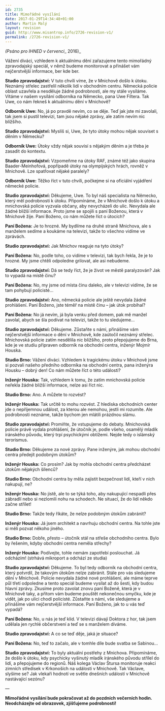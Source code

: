 ```yaml
---
id: 2735
title: Mimořádné vysílání
date: 2017-01-29T14:34:48+01:00
author: Martin Malý
layout: revision
guid: http://www.misantrop.info/2726-revision-v1/
permalink: /2726-revision-v1/
---
```

_(Psáno pro IHNED v červenci__ 2016)_

<span style="font-weight: 400;">Vážení diváci, vzhledem k aktuálnímu dění zařazujeme tento mimořádný zpravodajský speciál, v němž budeme monitorovat a přinášet vám nejčerstvější informace, ber kde ber.</span>

<span style="font-weight: 400;"><strong>Studio zpravodajství:</strong> V tuto chvíli víme, že v Mnichově došlo k útoku. Neznámý střelec zastřelil několik lidí v obchodním centru. Německá policie oblast uzavřela a nesděluje žádné podrobnosti, ale my stále vysíláme. Vítáme v našem vysílání odborníka na Německo, pana Uwe Filtera. Tak Uwe, co nám řekneš k aktuálnímu dění v Mnichově?</span>

<span style="font-weight: 400;"><strong>Odborník Uwe:</strong> No, já po pravdě nevím, co se děje. Teď jak jste mi zavolali, tak jsem si pustil televizi, tam jsou nějaké zprávy, ale zatím nevím nic bližšího.</span>

<span style="font-weight: 400;"><strong>Studio zpravodajství:</strong> Myslíš si, Uwe, že tyto útoky mohou nějak souviset s děním v Německu?</span>

<span style="font-weight: 400;"><strong>Odborník Uwe:</strong> Útoky vždy nějak souvisí s nějakým děním a je třeba je zasadit do kontextu.</span>

<span style="font-weight: 400;"><strong>Studio zpravodajství:</strong> Vzpomeňme na útoky RAF, známé též jako skupina Baader-Meinhofová, popřípadě útoky na olympijských hrách, rovněž v Mnichově. Lze spatřovat nějaké paralely?</span>

<span style="font-weight: 400;"><strong>Odborník Uwe:</strong> Těžko říct v tuto chvíli, počkejme si na oficiální vyjádření německé policie.</span>

<span style="font-weight: 400;"><strong>Studio zpravodajství:</strong> Děkujeme, Uwe. To byl náš specialista na Německo, který měl podrobnosti k útoku. Připomínáme, že v Mnichově došlo k útoku a mnichovská policie vyzvala občany, aby nevycházeli do ulic. Nevydala ale žádné bližší informace. Proto jsme se spojili s paní Boženou, která v Mnichově žije. Paní Boženo, co nám můžete říct o útocích?</span>

<span style="font-weight: 400;"><strong>Paní Božena:</strong> Je to hrozné. My bydlíme na druhé straně Mnichova, ale s manželem sedíme a koukáme na televizi, takže to všechno vidíme ve zprávách.</span>

<span style="font-weight: 400;"><strong>Studio zpravodajství:</strong> Jak Mnichov reaguje na tyto útoky?</span>

<span style="font-weight: 400;"><strong>Paní Božena:</strong> No, podle toho, co vidíme v televizi, tak bych řekla, že je to hrozné. My jsme chtěli odpoledne grilovat, ale asi nebudeme.</span>

<span style="font-weight: 400;"><strong>Studio zpravodajství:</strong> Dá se tedy říct, že je život ve městě paralyzován? Jak to vypadá na místě činu?</span>

<span style="font-weight: 400;"><strong>Paní Božena:</strong> No, my jsme od místa činu daleko, ale v televizi vidíme, že se tam pohybují policisté…</span>

<span style="font-weight: 400;"><strong>Studio zpravodajství:</strong> Ano, německá policie ale ještě nevydala žádné prohlášení. Paní Boženo, jste téměř na místě činu &#8211; jak útok probíhal?</span>

<span style="font-weight: 400;"><strong>Paní Božena:</strong> No já nevím, já byla venku před domem, pak mě manžel zavolal, abych se šla podívat na televizi, takže to tu sledujeme…</span>

<span style="font-weight: 400;"><strong>Studio zpravodajství:</strong> Děkujeme. Zůstaňte s námi, přinášíme vám nejčerstvější informace o dění v Mnichově, kde zaútočil neznámý střelec. Mnichovská policie zatím nesdělila nic bližšího, proto přepojujeme do Brna, kde je ve studiu připraven odborník na obchodní centra, inženýr Mojmír Houska.</span>

<span style="font-weight: 400;"><strong>Studio Brno:</strong> Vážení diváci. Vzhledem k tragickému útoku v Mnichově jsme si pozvali našeho předního odborníka na obchodní centra, pana inženýra Housku &#8211; dobrý den! Co nám můžete říct o této události?</span>

<span style="font-weight: 400;"><strong>Inženýr Houska:</strong> Tak, vzhledem k tomu, že zatím mnichovská policie neřekla žádné bližší informace, nelze asi říct nic.</span>

<span style="font-weight: 400;"><strong>Studio Brno:</strong> Ano. A můžete to rozvést?</span>

<span style="font-weight: 400;"><strong>Inženýr Houska:</strong> Tak určitě to mohu rozvést. Z hlediska obchodních center jde o nepříjemnou událost, za kterou ale nemohou, jestli mi rozumíte. Ale podrobnosti neznáme, takže bychom jen mlátili prázdnou slámu.</span>

<span style="font-weight: 400;"><strong>Studio zpravodajství:</strong> Promiňte, že vstupujeme do debaty. Mnichovská policie právě vydala prohlášení, že útočník je, podle všeho, osamělý mladík íránského původu, který trpí psychickými obtížemi. Nejde tedy o islámský terorismus.</span>

<span style="font-weight: 400;"><strong>Studio Brno:</strong> Děkujeme za nové zprávy. Pane inženýre, jak mohou obchodní centra předejít podobným útokům?</span>

<span style="font-weight: 400;"><strong>Inženýr Houska:</strong> Co prosím? Jak by mohla obchodní centra předcházet útokům nějakých šílenců?</span>

<span style="font-weight: 400;"><strong>Studio Brno:</strong> Obchodní centra by měla zajistit bezpečnost lidí, kteří v nich nakupují, ne?</span>

<span style="font-weight: 400;"><strong>Inženýr Houska:</strong> No jistě, ale to se týká toho, aby nakupující nespadli přes zábradlí nebo si nezlomili nohu na schodech. Ne situací, že do lidí někdo začne střílet!</span>

<span style="font-weight: 400;"><strong>Studio Brno:</strong> Takže tedy říkáte, že nelze podobným útokům zabránit?</span>

<span style="font-weight: 400;"><strong>Inženýr Houska:</strong> Já jsem architekt a navrhuju obchodní centra. Na tohle jste si měli pozvat někoho jiného.</span>

<span style="font-weight: 400;"><strong>Studio Brno:</strong> Dobře, přesto &#8211; útočník stál na střeše obchodního centra. Bylo by řešením, kdyby obchodní centra neměla střechy?</span>

<span style="font-weight: 400;"><strong>Inženýr Houska:</strong> Podívejte, tohle nemám zapotřebí poslouchat. Já odcházím! (strhává mikroport a odchází ze studia)</span>

<span style="font-weight: 400;"><strong>Studio zpravodajství:</strong> Děkujeme. To byl tedy odborník na obchodní centra, který potvrdil, že takovým útokům nelze zabránit. Stále pro vás sledujeme dění v Mnichově. Policie nevydala žádné nové prohlášení, ale máme teprve půl třetí odpoledne a tento speciál budeme vysílat až do šesti, kdy budou hlavní zprávy. Zkusíme proto zavolat znovu paní Boženě, která je v Mnichově taky, a přitom vám budeme pouštět nekonečnou smyčku, kde je vidět, jak po ulici chodí policisté. Zůstaňte s námi, vše sledujeme a přinášíme vám nejčerstvější informace. Paní Boženo, jak to u vás teď vypadá?</span>

<span style="font-weight: 400;"><strong>Paní Božena:</strong> No, u nás je teď klid. V televizi dávají Doktora z hor, tak jsem udělala jen rychlé občerstvení a teď se s manželem díváme.</span>

<span style="font-weight: 400;"><strong>Studio zpravodajství:</strong> A co se teď děje, jaká je situace?</span>

<span style="font-weight: 400;"><strong>Paní Božena:</strong> No, teď to začalo, ale v tomhle díle bude svatba se Sabinou&#8230;</span>

<span style="font-weight: 400;"><strong>Studio zpravodajství:</strong> To byly aktuální postřehy z Mnichova. Připomínáme, že došlo k útoku, kdy psychicky vyšinutý mladík íránského původu střílel do lidí, a přepojujeme do regionů. Náš kolega Václav Štursa monitoruje reakci zimních středisek v Krkonoších na události v Mnichově. Tak Václave, slyšíme se? Jak vlekaři hodnotí ve světle dnešních událostí v Mnichově nastávající sezónu?</span>

&#8212;

**Mimořádné vysílání bude pokračovat až do pozdních večerních hodin. Neodcházejte od obrazovek, zjišťujeme podrobnosti!**